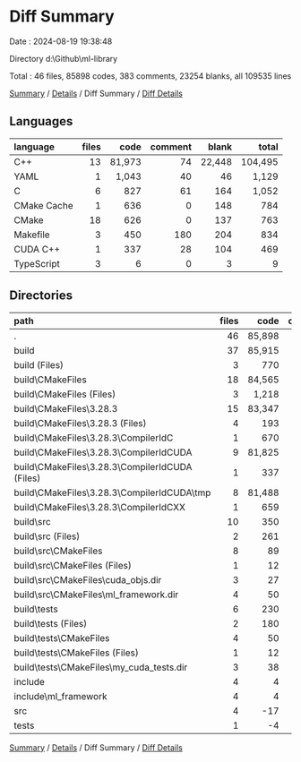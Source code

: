 # Diff Summary

Date : 2024-08-19 19:38:48

Directory d:\\Github\\ml-library

Total : 46 files,  85898 codes, 383 comments, 23254 blanks, all 109535 lines

[Summary](results.md) / [Details](details.md) / Diff Summary / [Diff Details](diff-details.md)

## Languages
| language | files | code | comment | blank | total |
| :--- | ---: | ---: | ---: | ---: | ---: |
| C++ | 13 | 81,973 | 74 | 22,448 | 104,495 |
| YAML | 1 | 1,043 | 40 | 46 | 1,129 |
| C | 6 | 827 | 61 | 164 | 1,052 |
| CMake Cache | 1 | 636 | 0 | 148 | 784 |
| CMake | 18 | 626 | 0 | 137 | 763 |
| Makefile | 3 | 450 | 180 | 204 | 834 |
| CUDA C++ | 1 | 337 | 28 | 104 | 469 |
| TypeScript | 3 | 6 | 0 | 3 | 9 |

## Directories
| path | files | code | comment | blank | total |
| :--- | ---: | ---: | ---: | ---: | ---: |
| . | 46 | 85,898 | 383 | 23,254 | 109,535 |
| build | 37 | 85,915 | 372 | 23,261 | 109,548 |
| build (Files) | 3 | 770 | 53 | 206 | 1,029 |
| build\\CMakeFiles | 18 | 84,565 | 192 | 22,841 | 107,598 |
| build\\CMakeFiles (Files) | 3 | 1,218 | 40 | 57 | 1,315 |
| build\\CMakeFiles\\3.28.3 | 15 | 83,347 | 152 | 22,784 | 106,283 |
| build\\CMakeFiles\\3.28.3 (Files) | 4 | 193 | 0 | 61 | 254 |
| build\\CMakeFiles\\3.28.3\\CompilerIdC | 1 | 670 | 61 | 150 | 881 |
| build\\CMakeFiles\\3.28.3\\CompilerIdCUDA | 9 | 81,825 | 28 | 22,425 | 104,278 |
| build\\CMakeFiles\\3.28.3\\CompilerIdCUDA (Files) | 1 | 337 | 28 | 104 | 469 |
| build\\CMakeFiles\\3.28.3\\CompilerIdCUDA\\tmp | 8 | 81,488 | 0 | 22,321 | 103,809 |
| build\\CMakeFiles\\3.28.3\\CompilerIdCXX | 1 | 659 | 63 | 148 | 870 |
| build\\src | 10 | 350 | 71 | 126 | 547 |
| build\\src (Files) | 2 | 261 | 71 | 100 | 432 |
| build\\src\\CMakeFiles | 8 | 89 | 0 | 26 | 115 |
| build\\src\\CMakeFiles (Files) | 1 | 12 | 0 | 5 | 17 |
| build\\src\\CMakeFiles\\cuda_objs.dir | 3 | 27 | 0 | 10 | 37 |
| build\\src\\CMakeFiles\\ml_framework.dir | 4 | 50 | 0 | 11 | 61 |
| build\\tests | 6 | 230 | 56 | 88 | 374 |
| build\\tests (Files) | 2 | 180 | 56 | 73 | 309 |
| build\\tests\\CMakeFiles | 4 | 50 | 0 | 15 | 65 |
| build\\tests\\CMakeFiles (Files) | 1 | 12 | 0 | 5 | 17 |
| build\\tests\\CMakeFiles\\my_cuda_tests.dir | 3 | 38 | 0 | 10 | 48 |
| include | 4 | 4 | -6 | -6 | -8 |
| include\\ml_framework | 4 | 4 | -6 | -6 | -8 |
| src | 4 | -17 | 13 | -1 | -5 |
| tests | 1 | -4 | 4 | 0 | 0 |

[Summary](results.md) / [Details](details.md) / Diff Summary / [Diff Details](diff-details.md)
